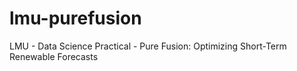 # lmu-purefusion
LMU - Data Science Practical - Pure Fusion: Optimizing Short-Term Renewable Forecasts
